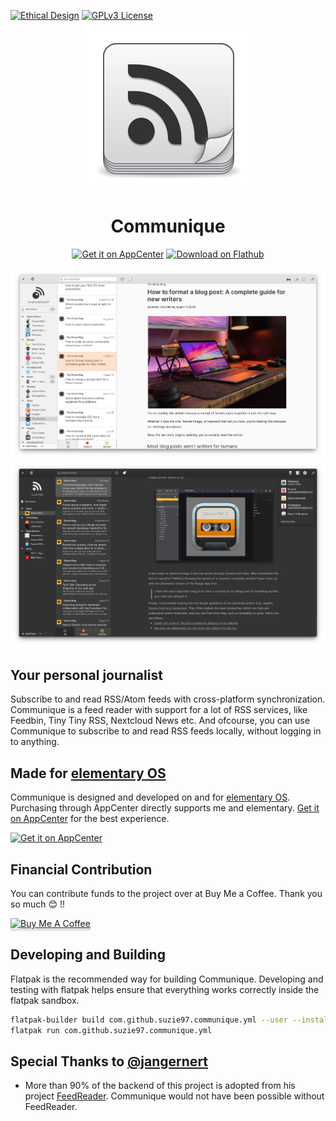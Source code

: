 [![Ethical Design](https://img.shields.io/badge/Ethical_Design-_▲_❤_-blue.svg)](https://ind.ie/ethical-design)
[![GPLv3 License](https://img.shields.io/badge/License-GPLv3-blue.svg)](https://www.gnu.org/licenses/gpl-3.0.en.html)


<p align="center">
  <img src="data/application-icons/hicolor/128x128/apps/com.github.suzie97.communique.svg" alt="Icon" />
</p>
<h1 align="center">Communique</h1>
<p align="center">
  <a href="https://appcenter.elementary.io/com.github.suzie97.communique"><img src="https://appcenter.elementary.io/badge.svg" alt="Get it on AppCenter" /></a>
  <a href='https://flathub.org/apps/details/com.github.suzie97.communique'><img height='51' alt='Download on Flathub' src='https://flathub.org/assets/badges/flathub-badge-en.png'/></a>
</p>

![Screenshot](data/communique-light-screenshot.png)
![Screenshot](data/communique-dark-screenshot.png)

## Your personal journalist
Subscribe to and read RSS/Atom feeds with cross-platform synchronization. Communique is a feed reader with support for a lot of RSS services, like Feedbin, Tiny Tiny RSS, Nextcloud News etc. And ofcourse, you can use Communique to subscribe to and read RSS feeds locally, without logging in to anything.

## Made for [elementary OS](https://elementary.io)

Communique is designed and developed on and for [elementary OS](https://elementary.io). Purchasing through AppCenter directly supports me and elementary. [Get it on AppCenter](https://appcenter.elementary.io/com.github.suzie97.communique) for the best experience.

[![Get it on AppCenter](https://appcenter.elementary.io/badge.svg)](https://appcenter.elementary.io/com.github.suzie97.communique)

## Financial Contribution
You can contribute funds to the project over at Buy Me a Coffee. Thank you so much 😊️ !! 

<a href="https://www.buymeacoffee.com/suzie97" target="_blank"><img src="https://www.buymeacoffee.com/assets/img/custom_images/orange_img.png" alt="Buy Me A Coffee" style="height: 41px !important;width: 174px !important;box-shadow: 0px 3px 2px 0px rgba(190, 190, 190, 0.5) !important;-webkit-box-shadow: 0px 3px 2px 0px rgba(190, 190, 190, 0.5) !important;" ></a>

## Developing and Building

Flatpak is the recommended way for building Communique. Developing and testing with flatpak helps ensure that everything works correctly inside the flatpak sandbox.
```bash
flatpak-builder build com.github.suzie97.communique.yml --user --install --force-clean
flatpak run com.github.suzie97.communique.yml
```
## Special Thanks to [@jangernert](https://github.com/jangernert)
* More than 90% of the backend of this project is adopted from his project [FeedReader](https://github.com/jangernert/FeedReader). Communique would not have been possible without FeedReader.
